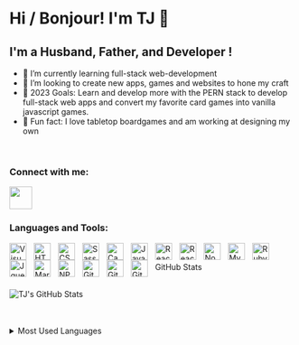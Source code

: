 # Hi / Bonjour! I'm TJ 👋

## I'm a Husband, Father, and Developer !

<!-- - 🔭 Check out my portfolio: [Anthony-J. Blinn web dev portfolio!][website]! -->

- 🌱 I’m currently learning full-stack web-development
- 👯 I’m looking to create new apps, games and websites to hone my craft
- 🥅 2023 Goals: Learn and develop more with the PERN stack to develop full-stack web apps and convert my favorite card games into vanilla javascript games. 
- 🎲 Fun fact: I love tabletop boardgames and am working at designing my own

<br />

### Connect with me:

<a href="https://www.linkedin.com/in/anthony-blinn/">
    <img height="40" src="https://cdn2.iconfinder.com/data/icons/social-icon-3/512/social_style_3_in-306.png"/>
</a>

<br />
<!-- [![website](imglink)](localhost://3000)
&nbsp; -->

### Languages and Tools:

<img align="left" alt="Visual Studio Code" width="30px" src="https://cdn.jsdelivr.net/gh/devicons/devicon/icons/vscode/vscode-original.svg" style="padding-right:10px;" />
<img align="left" alt="HTML5" width="30px" src="https://cdn.jsdelivr.net/gh/devicons/devicon/icons/html5/html5-original.svg" style="padding-right:10px;" />
<img align="left" alt="CSS3" width="30px" src="https://cdn.jsdelivr.net/gh/devicons/devicon/icons/css3/css3-original.svg" style="padding-right:10px;" />
<img align="left" alt="Sass" width="30px" src="https://cdn.jsdelivr.net/gh/devicons/devicon/icons/sass/sass-original.svg" style="padding-right:10px;" />
<img align="left" alt="Canva" width="30px" src="https://cdn.jsdelivr.net/gh/devicons/devicon/icons/canva/canva-original.svg" style="padding-right:10px;"/>

<img align="left" alt="JavaScript" width="30px" src="https://cdn.jsdelivr.net/gh/devicons/devicon/icons/javascript/javascript-original.svg" style="padding-right:10px;" />
<img align="left" alt="React" width="30px" src="https://cdn.jsdelivr.net/gh/devicons/devicon/icons/react/react-original.svg" style="padding-right:10px;" />
<img align="left" alt="React" width="30px" src="https://cdn.jsdelivr.net/gh/devicons/devicon/icons/materialui/materialui-original.svg" style="padding-right:10px;" />

<img align="left" alt="Node.js" width="30px" src="https://cdn.jsdelivr.net/gh/devicons/devicon/icons/nodejs/nodejs-original.svg" style="padding-right:10px;" />
<img align="left" alt="MySQL" width="30px" src="https://cdn.jsdelivr.net/gh/devicons/devicon/icons/mysql/mysql-original.svg" style="padding-right:10px;" />

<img align="left" alt="Ruby" width="30px" src="https://cdn.jsdelivr.net/gh/devicons/devicon/icons/ruby/ruby-original.svg" style="padding-right:10px;" />

<img align="left" alt="Jquery" width="30px" src="https://cdn.jsdelivr.net/gh/devicons/devicon/icons/jquery/jquery-original-wordmark.svg" style="padding-right:10px;" />

<img align="left" alt="Markdown" width="30px" src="https://cdn.jsdelivr.net/gh/devicons/devicon/icons/markdown/markdown-original.svg" style="padding-right:10px;" />

<img align="left" alt="NPM" width="30px" src="https://cdn.jsdelivr.net/gh/devicons/devicon/icons/npm/npm-original-wordmark.svg" style="padding-right:10px;" />
<img align="left" alt="Git" width="30px" src="https://cdn.jsdelivr.net/gh/devicons/devicon/icons/git/git-original.svg" style="padding-right:10px;" />
<img align="left" alt="GitHub" width="30px" src="https://user-images.githubusercontent.com/3369400/139448065-39a229ba-4b06-434b-bc67-616e2ed80c8f.png" style="padding-right:10px;" />
<img align="left" alt="GitHub" width="30px" src="https://user-images.githubusercontent.com/3369400/139447912-e0f43f33-6d9f-45f8-be46-2df5bbc91289.png" style="padding-right:10px;" />&nbsp;

<br />
<br />

<span>
  <summary>GitHub Stats</summary>

  <br />

<img alt="TJ's GitHub Stats" src="https://github-readme-stats.vercel.app/api?username=TJ-Blinn&show_icons=true&theme=vue-dark"/>&nbsp;

<br />
<br />
</span>

<details>
  <summary>Most Used Languages</summary>

<br />

<img alt="TJ's Most Used Languages" src="https://github-readme-stats.vercel.app/api/top-langs?username=TJ-Blinn&layout=compact"/>&nbsp;

</details>

<!-- Insert portfolio website here -->

[website]: localhost://3000
